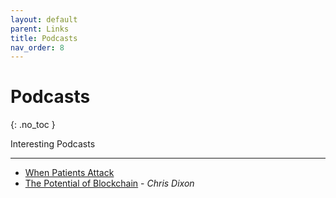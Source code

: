 ```yaml
---
layout: default
parent: Links
title: Podcasts
nav_order: 8
---
```


# Podcasts
{: .no_toc }

Interesting Podcasts

---

- [When Patients Attack](https://www.thisamericanlife.org/441/when-patents-attack)
- [The Potential of Blockchain](https://www.joincolossus.com/episodes/22848496/dixon-the-potential-of-blockchain-technology?tab=transcript) - *Chris Dixon*
